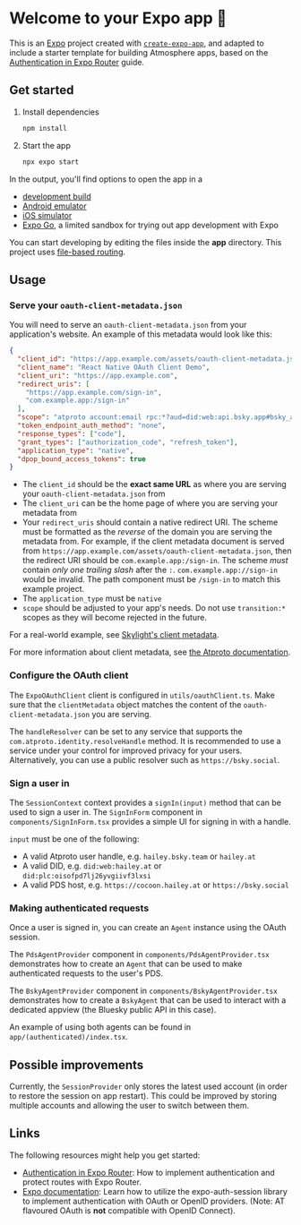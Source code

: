 # Welcome to your Expo app 👋

This is an [Expo](https://expo.dev) project created with [`create-expo-app`](https://www.npmjs.com/package/create-expo-app), and adapted to include a starter template for building Atmosphere apps, based on the [Authentication in Expo Router](https://docs.expo.dev/router/advanced/authentication/) guide.

## Get started

1. Install dependencies

   ```bash
   npm install
   ```

2. Start the app

   ```bash
   npx expo start
   ```

In the output, you'll find options to open the app in a

- [development build](https://docs.expo.dev/develop/development-builds/introduction/)
- [Android emulator](https://docs.expo.dev/workflow/android-studio-emulator/)
- [iOS simulator](https://docs.expo.dev/workflow/ios-simulator/)
- [Expo Go](https://expo.dev/go), a limited sandbox for trying out app development with Expo

You can start developing by editing the files inside the **app** directory. This project uses [file-based routing](https://docs.expo.dev/router/introduction).

## Usage

### Serve your `oauth-client-metadata.json`

You will need to serve an `oauth-client-metadata.json` from your application's website. An example of this metadata would look like this:

```json
{
  "client_id": "https://app.example.com/assets/oauth-client-metadata.json",
  "client_name": "React Native OAuth Client Demo",
  "client_uri": "https://app.example.com",
  "redirect_uris": [
    "https://app.example.com/sign-in",
    "com.example.app:/sign-in"
  ],
  "scope": "atproto account:email rpc:*?aud=did:web:api.bsky.app#bsky_appview",
  "token_endpoint_auth_method": "none",
  "response_types": ["code"],
  "grant_types": ["authorization_code", "refresh_token"],
  "application_type": "native",
  "dpop_bound_access_tokens": true
}
```

- The `client_id` should be the **exact same URL** as where you are serving your `oauth-client-metadata.json` from
- The `client_uri` can be the home page of where you are serving your metadata from
- Your `redirect_uris` should contain a native redirect URI. The scheme must be formatted as the _reverse_ of the domain you are serving the metadata from. For example, if the client metadata document is served from `https://app.example.com/assets/oauth-client-metadata.json`, then the redirect URI should be `com.example.app:/sign-in`. The scheme _must_ contain _only one trailing slash_ after the `:`. `com.example.app://sign-in` would be invalid. The path component must be `/sign-in` to match this example project.
- The `application_type` must be `native`
- `scope` should be adjusted to your app's needs. Do not use `transition:*` scopes as they will become rejected in the future.

For a real-world example, see [Skylight's client metadata](https://skylight.expo.app/oauth/client-metadata.json).

For more information about client metadata, see [the Atproto documentation](https://atproto.com/specs/oauth#client-id-metadata-document).

### Configure the OAuth client

The `ExpoOAuthClient` client is configured in `utils/oauthClient.ts`. Make sure that the `clientMetadata` object matches the content of the `oauth-client-metadata.json` you are serving.

The `handleResolver` can be set to any service that supports the `com.atproto.identity.resolveHandle` method. It is recommended to use a service under your control for improved privacy for your users. Alternatively, you can use a public resolver such as `https://bsky.social`.

### Sign a user in

The `SessionContext` context provides a `signIn(input)` method that can be used to sign a user in. The `SignInForm` component in `components/SignInForm.tsx` provides a simple UI for signing in with a handle.

`input` must be one of the following:

- A valid Atproto user handle, e.g. `hailey.bsky.team` or `hailey.at`
- A valid DID, e.g. `did:web:hailey.at` or `did:plc:oisofpd7lj26yvgiivf3lxsi`
- A valid PDS host, e.g. `https://cocoon.hailey.at` or `https://bsky.social`

### Making authenticated requests

Once a user is signed in, you can create an `Agent` instance using the OAuth session.

The `PdsAgentProvider` component in `components/PdsAgentProvider.tsx` demonstrates how to create an `Agent` that can be used to make authenticated requests to the user's PDS.

The `BskyAgentProvider` component in `components/BskyAgentProvider.tsx` demonstrates how to create a `BskyAgent` that can be used to interact with a dedicated appview (the Bluesky public API in this case).

An example of using both agents can be found in `app/(authenticated)/index.tsx`.

## Possible improvements

Currently, the `SessionProvider` only stores the latest used account (in order to restore the session on app restart). This could be improved by storing multiple accounts and allowing the user to switch between them.

## Links

The following resources might help you get started:

- [Authentication in Expo Router](https://docs.expo.dev/router/advanced/authentication/): How to implement authentication and protect routes with Expo Router.
- [Expo documentation](https://docs.expo.dev/guides/authentication/): Learn how to utilize the expo-auth-session library to implement authentication with OAuth or OpenID providers. (Note: AT flavoured OAuth is **not** compatible with OpenID Connect).
